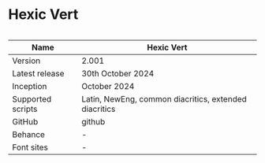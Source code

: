 # Hexic Vert



<div data-full-width="true"><figure><img src="../../.gitbook/assets/Hexic Vert Font Cover landscape.svg" alt=""><figcaption></figcaption></figure></div>

| Name              | Hexic Vert                                                                             |
| ----------------- | ------------------------------------------------------------------------------------ |
| Version           | 2.001                                                                                |
| Latest release    | 30th October 2024                                                                    |
| Inception         | October 2024                                                                         |
| Supported scripts | Latin, NewEng, common diacritics, extended diacritics                                |
| GitHub            | github |
| Behance           | -                                                                                    |
| Font sites        | -                                                                                    |

